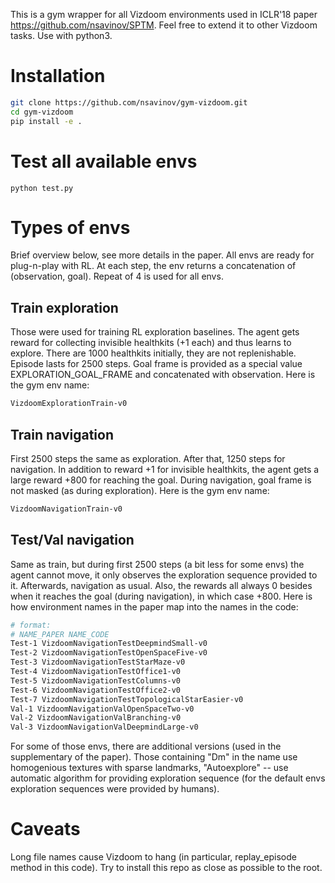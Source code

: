 This is a gym wrapper for all Vizdoom environments used in ICLR'18 paper https://github.com/nsavinov/SPTM. Feel free to extend it to other Vizdoom tasks. Use with python3.

# Installation
```bash
git clone https://github.com/nsavinov/gym-vizdoom.git
cd gym-vizdoom
pip install -e .
```
# Test all available envs
```
python test.py
```
# Types of envs
Brief overview below, see more details in the paper. All envs are ready for plug-n-play with RL. At each step, the env returns a concatenation of (observation, goal). Repeat of 4 is used for all envs.
## Train exploration
Those were used for training RL exploration baselines. The agent gets reward for collecting invisible healthkits (+1 each) and thus learns to explore. There are 1000 healthkits initially, they are not replenishable. Episode lasts for 2500 steps. Goal frame is provided as a special value EXPLORATION_GOAL_FRAME and concatenated with observation. Here is the gym env name:
```bash
VizdoomExplorationTrain-v0
```
## Train navigation
First 2500 steps the same as exploration. After that, 1250 steps for navigation. In addition to reward +1 for invisible healthkits, the agent gets a large reward +800 for reaching the goal. During navigation, goal frame is not masked (as during exploration). Here is the gym env name:
```bash
VizdoomNavigationTrain-v0
```
## Test/Val navigation
Same as train, but during first 2500 steps (a bit less for some envs) the agent cannot move, it only observes the exploration sequence provided to it. Afterwards, navigation as usual. Also, the rewards all always 0 besides when it reaches the goal (during navigation), in which case +800. Here is how environment names in the paper map into the names in the code:
```bash
# format:
# NAME_PAPER NAME_CODE
Test-1 VizdoomNavigationTestDeepmindSmall-v0
Test-2 VizdoomNavigationTestOpenSpaceFive-v0
Test-3 VizdoomNavigationTestStarMaze-v0
Test-4 VizdoomNavigationTestOffice1-v0
Test-5 VizdoomNavigationTestColumns-v0
Test-6 VizdoomNavigationTestOffice2-v0
Test-7 VizdoomNavigationTestTopologicalStarEasier-v0
Val-1 VizdoomNavigationValOpenSpaceTwo-v0
Val-2 VizdoomNavigationValBranching-v0
Val-3 VizdoomNavigationValDeepmindLarge-v0
```
For some of those envs, there are additional versions (used in the supplementary of the paper). Those containing "Dm" in the name use homogenious textures with sparse landmarks, "Autoexplore" -- use automatic algorithm for providing exploration sequence (for the default envs exploration sequences were provided by humans). 
# Caveats
Long file names cause Vizdoom to hang (in particular, replay_episode method in this code). Try to install this repo as close as possible to the root.

